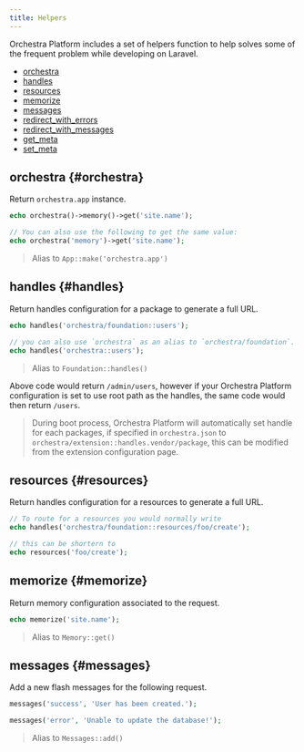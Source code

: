 ```yaml
---
title: Helpers
---
```


Orchestra Platform includes a set of helpers function to help solves some of the frequent problem while developing on Laravel.

* [orchestra](#orchestra)
* [handles](#handles)
* [resources](#resources)
* [memorize](#memorize)
* [messages](#messages)
* [redirect_with_errors](#redirect_with_errors)
* [redirect_with_messages](#redirect_with_messages)
* [get_meta](#get_meta)
* [set_meta](#set_meta)

## orchestra {#orchestra}

Return `orchestra.app` instance.

```php
echo orchestra()->memory()->get('site.name');

// You can also use the following to get the same value:
echo orchestra('memory')->get('site.name');
```

> Alias to `App::make('orchestra.app')`

## handles {#handles}

Return handles configuration for a package to generate a full URL.

```php
echo handles('orchestra/foundation::users');

// you can also use `orchestra` as an alias to `orchestra/foundation`.
echo handles('orchestra::users');
```

> Alias to `Foundation::handles()`

Above code would return `/admin/users`, however if your Orchestra Platform configuration is set to use root path as the handles, the same code would then return `/users`.

> During boot process, Orchestra Platform will automatically set handle for each packages, if specified in `orchestra.json` to `orchestra/extension::handles.vendor/package`, this can be modified from the extension configuration page.

## resources {#resources}

Return handles configuration for a resources to generate a full URL.

```php
// To route for a resources you would normally write
echo handles('orchestra/foundation::resources/foo/create');

// this can be shortern to
echo resources('foo/create');
```

## memorize {#memorize}

Return memory configuration associated to the request.

```php
echo memorize('site.name');
```

> Alias to `Memory::get()`

## messages {#messages}

Add a new flash messages for the following request.

```php
messages('success', 'User has been created.');

messages('error', 'Unable to update the database!');
```

> Alias to `Messages::add()`
